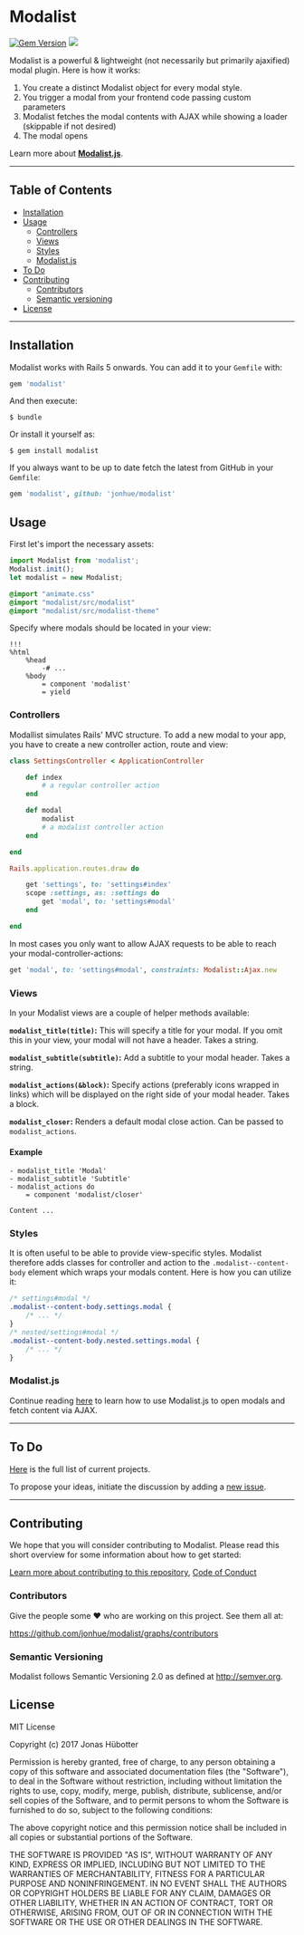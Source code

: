 # Modalist

[![Gem Version](https://badge.fury.io/rb/modalist.svg)](https://badge.fury.io/rb/modalist) <img src="https://travis-ci.org/jonhue/modalist.svg?branch=master" />

Modalist is a powerful & lightweight (not necessarily but primarily ajaxified) modal plugin. Here is how it works:

1) You create a distinct Modalist object for every modal style.
2) You trigger a modal from your frontend code passing custom parameters
3) Modalist fetches the modal contents with AJAX while showing a loader (skippable if not desired)
4) The modal opens

Learn more about **[Modalist.js](https://github.com/jonhue/modalist.js)**.

---

## Table of Contents

* [Installation](#installation)
* [Usage](#usage)
    * [Controllers](#controllers)
    * [Views](#views)
    * [Styles](#styles)
    * [Modalist.js](#modalistjs)
* [To Do](#to-do)
* [Contributing](#contributing)
    * [Contributors](#contributors)
    * [Semantic versioning](#semantic-versioning)
* [License](#license)

---

## Installation

Modalist works with Rails 5 onwards. You can add it to your `Gemfile` with:

```ruby
gem 'modalist'
```

And then execute:

    $ bundle

Or install it yourself as:

    $ gem install modalist

If you always want to be up to date fetch the latest from GitHub in your `Gemfile`:

```ruby
gem 'modalist', github: 'jonhue/modalist'
```

## Usage

First let's import the necessary assets:

```javascript
import Modalist from 'modalist';
Modalist.init();
let modalist = new Modalist;
```

```sass
@import "animate.css"
@import "modalist/src/modalist"
@import "modalist/src/modalist-theme"
```

Specify where modals should be located in your view:

```haml
!!!
%html
    %head
        -# ...
    %body
        = component 'modalist'
        = yield
```

### Controllers

Modallist simulates Rails' MVC structure. To add a new modal to your app, you have to create a new controller action, route and view:

```ruby
class SettingsController < ApplicationController

    def index
        # a regular controller action
    end

    def modal
        modalist
        # a modalist controller action
    end

end
```

```ruby
Rails.application.routes.draw do

    get 'settings', to: 'settings#index'
    scope :settings, as: :settings do
        get 'modal', to: 'settings#modal'
    end

end
```

In most cases you only want to allow AJAX requests to be able to reach your modal-controller-actions:

```ruby
get 'modal', to: 'settings#modal', constraints: Modalist::Ajax.new
```

### Views

In your Modalist views are a couple of helper methods available:

**`modalist_title(title)`:** This will specify a title for your modal. If you omit this in your view, your modal will not have a header. Takes a string.

**`modalist_subtitle(subtitle)`:** Add a subtitle to your modal header. Takes a string.

**`modalist_actions(&block)`:** Specify actions (preferably icons wrapped in links) which will be displayed on the right side of your modal header. Takes a block.

**`modalist_closer`:** Renders a default modal close action. Can be passed to `modalist_actions`.

#### Example

```haml
- modalist_title 'Modal'
- modalist_subtitle 'Subtitle'
- modalist_actions do
    = component 'modalist/closer'

Content ...
```

### Styles

It is often useful to be able to provide view-specific styles. Modalist therefore adds classes for controller and action to the `.modalist--content-body` element which wraps your modals content. Here is how you can utilize it:

```css
/* settings#modal */
.modalist--content-body.settings.modal {
    /* ... */
}
/* nested/settings#modal */
.modalist--content-body.nested.settings.modal {
    /* ... */
}
```

### Modalist.js

Continue reading [here](https://github.com/jonhue/modalist.js) to learn how to use Modalist.js to open modals and fetch content via AJAX.

---

## To Do

[Here](https://github.com/jonhue/modalist/projects/1) is the full list of current projects.

To propose your ideas, initiate the discussion by adding a [new issue](https://github.com/jonhue/modalist/issues/new).

---

## Contributing

We hope that you will consider contributing to Modalist. Please read this short overview for some information about how to get started:

[Learn more about contributing to this repository](CONTRIBUTING.md), [Code of Conduct](CODE_OF_CONDUCT.md)

### Contributors

Give the people some :heart: who are working on this project. See them all at:

https://github.com/jonhue/modalist/graphs/contributors

### Semantic Versioning

Modalist follows Semantic Versioning 2.0 as defined at http://semver.org.

## License

MIT License

Copyright (c) 2017 Jonas Hübotter

Permission is hereby granted, free of charge, to any person obtaining a copy
of this software and associated documentation files (the "Software"), to deal
in the Software without restriction, including without limitation the rights
to use, copy, modify, merge, publish, distribute, sublicense, and/or sell
copies of the Software, and to permit persons to whom the Software is
furnished to do so, subject to the following conditions:

The above copyright notice and this permission notice shall be included in all
copies or substantial portions of the Software.

THE SOFTWARE IS PROVIDED "AS IS", WITHOUT WARRANTY OF ANY KIND, EXPRESS OR
IMPLIED, INCLUDING BUT NOT LIMITED TO THE WARRANTIES OF MERCHANTABILITY,
FITNESS FOR A PARTICULAR PURPOSE AND NONINFRINGEMENT. IN NO EVENT SHALL THE
AUTHORS OR COPYRIGHT HOLDERS BE LIABLE FOR ANY CLAIM, DAMAGES OR OTHER
LIABILITY, WHETHER IN AN ACTION OF CONTRACT, TORT OR OTHERWISE, ARISING FROM,
OUT OF OR IN CONNECTION WITH THE SOFTWARE OR THE USE OR OTHER DEALINGS IN THE
SOFTWARE.
